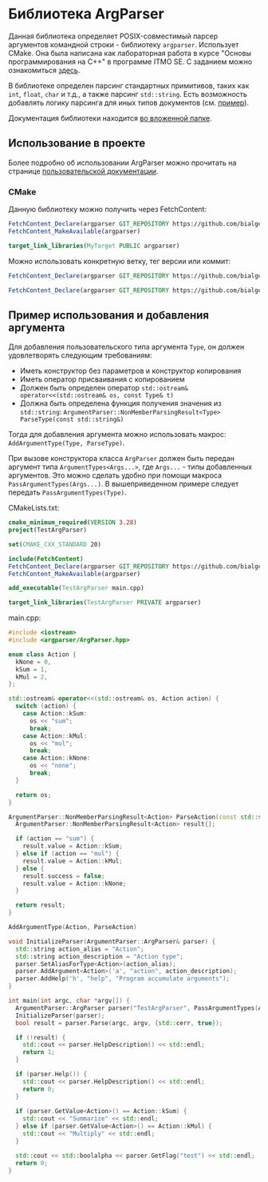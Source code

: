 # Библиотека ArgParser

Данная библиотека определяет POSIX-совместимый парсер аргументов командной строки - библиотеку `argparser`.
Использует CMake.
Она была написана как лабораторная работа в курсе "Основы программирования на C++" в программе ITMO SE.
С заданием можно ознакомиться [здесь](./TASK.md).

В библиотеке определен парсинг стандартных примитивов, таких как `int`, `float`, `char` и т.д., а также
парсинг `std::string`.
Есть возможность добавлять логику парсинга для иных типов документов (см. [пример](./bin/main.cpp)).

Документация библиотеки находится [во вложенной папке](./lib/argparser/docs/README.md).

## Использование в проекте

Более подробно об использовании ArgParser можно прочитать на странице
[пользовательской документации](./lib/argparser/docs/ArgParser.md).

### CMake

Данную библиотеку можно получить через FetchContent:

```cmake
FetchContent_Declare(argparser GIT_REPOSITORY https://github.com/bialger/ArgParser)
FetchContent_MakeAvailable(argparser)

target_link_libraries(MyTarget PUBLIC argparser)
```

Можно использовать конкретную ветку, тег версии или коммит:

```cmake
FetchContent_Declare(argparser GIT_REPOSITORY https://github.com/bialger/ArgParser GIT_TAG dev)
```

```cmake
FetchContent_Declare(argparser GIT_REPOSITORY https://github.com/bialger/ArgParser GIT_TAG v1.1.0)
```

## Пример использования и добавления аргумента

Для добавления пользовательского типа аргумента `Type`, он должен удовлетворять следующим требованиям:

* Иметь конструктор без параметров и конструктор копирования
* Иметь оператор присваивания с копированием
* Должен быть определен оператор `std::ostream& operator<<(std::ostream& os, const Type& t)`
* Должна быть определена функция получения значения из `std::string`: 
  `ArgumentParser::NonMemberParsingResult<Type> ParseType(const std::string&)`

Тогда для добавления аргумента можно использовать макрос: 
`AddArgumentType(Type, ParseType)`.

При вызове конструктора класса `ArgParser` должен быть передан аргумент типа 
`ArgumentTypes<Args...>`, где `Args...` - типы добавленных аргументов.
Это можно сделать удобно при помощи макроса `PassArgumentTypes(Args...)`.
В вышеприведенном примере следует передать `PassArgumentTypes(Type)`.

CMakeLists.txt:

```cmake
cmake_minimum_required(VERSION 3.28)
project(TestArgParser)

set(CMAKE_CXX_STANDARD 20)

include(FetchContent)
FetchContent_Declare(argparser GIT_REPOSITORY https://github.com/bialger/ArgParser)
FetchContent_MakeAvailable(argparser)

add_executable(TestArgParser main.cpp)

target_link_libraries(TestArgParser PRIVATE argparser)
```

main.cpp:

```cpp
#include <iostream>
#include <argparser/ArgParser.hpp>

enum class Action {
  kNone = 0,
  kSum = 1,
  kMul = 2,
};

std::ostream& operator<<(std::ostream& os, Action action) {
  switch (action) {
    case Action::kSum:
      os << "sum";
      break;
    case Action::kMul:
      os << "mul";
      break;
    case Action::kNone:
      os << "none";
      break;
  }

  return os;
}

ArgumentParser::NonMemberParsingResult<Action> ParseAction(const std::string& action) {
  ArgumentParser::NonMemberParsingResult<Action> result{};

  if (action == "sum") {
    result.value = Action::kSum;
  } else if (action == "mul") {
    result.value = Action::kMul;
  } else {
    result.success = false;
    result.value = Action::kNone;
  }

  return result;
}

AddArgumentType(Action, ParseAction)

void InitializeParser(ArgumentParser::ArgParser& parser) {
  std::string action_alias = "Action";
  std::string action_description = "Action type";
  parser.SetAliasForType<Action>(action_alias);
  parser.AddArgument<Action>('a', "action", action_description);
  parser.AddHelp('h', "help", "Program accumulate arguments");
}

int main(int argc, char *argv[]) {
  ArgumentParser::ArgParser parser("TestArgParser", PassArgumentTypes(Action));
  InitializeParser(parser);
  bool result = parser.Parse(argc, argv, {std::cerr, true});

  if (!result) {
    std::cout << parser.HelpDescription() << std::endl;
    return 1;
  }

  if (parser.Help()) {
    std::cout << parser.HelpDescription() << std::endl;
    return 0;
  }
  
  if (parser.GetValue<Action>() == Action::kSum) {
    std::cout << "Summarize" << std::endl;
  } else if (parser.GetValue<Action>() == Action::kMul) {
    std::cout << "Multiply" << std::endl;
  }

  std::cout << std::boolalpha << parser.GetFlag("test") << std::endl;
  return 0;
}
```

